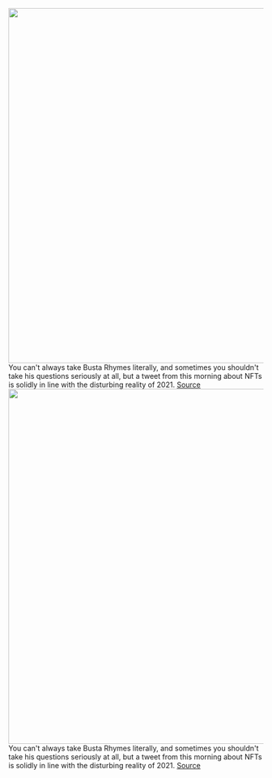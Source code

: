 <img src='https://cdn.vox-cdn.com/thumbor/eN4qZ5ssWPC-8s3RRiDIw_fY8I0=/0x0:2592x1855/1200x800/filters:focal(1160x521:1574x935)/cdn.vox-cdn.com/uploads/chorus_image/image/70001554/1342270247.0.jpg' width='700px' /><br/>
You can't always take Busta Rhymes literally, and sometimes you shouldn't take his questions seriously at all, but a tweet from this morning about NFTs is solidly in line with the disturbing reality of 2021.
<a href='https://www.theverge.com/2021/10/15/22727956/busta-rhymes-nft-tweet-crypto-bored-evolved-ape'> Source <a/><img src='https://cdn.vox-cdn.com/thumbor/eN4qZ5ssWPC-8s3RRiDIw_fY8I0=/0x0:2592x1855/1200x800/filters:focal(1160x521:1574x935)/cdn.vox-cdn.com/uploads/chorus_image/image/70001554/1342270247.0.jpg' width='700px' /><br/>
You can't always take Busta Rhymes literally, and sometimes you shouldn't take his questions seriously at all, but a tweet from this morning about NFTs is solidly in line with the disturbing reality of 2021.
<a href='https://www.theverge.com/2021/10/15/22727956/busta-rhymes-nft-tweet-crypto-bored-evolved-ape'> Source <a/>